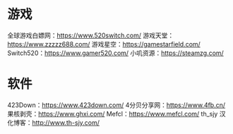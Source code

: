 # 游戏
全球游戏白嫖网：https://www.520switch.com/
游戏天堂：https://www.zzzzz688.com/
游戏星空：https://gamestarfield.com/
Switch520：https://www.gamer520.com/
小叽资源：https://steamzg.com/


# 软件
423Down：https://www.423down.com/
4分贝分享网：https://www.4fb.cn/
果核剥壳：https://www.ghxi.com/
Mefcl：https://www.mefcl.com/
th_sjy 汉化博客：http://www.th-sjy.com/